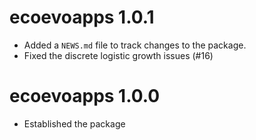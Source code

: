 # ecoevoapps 1.0.1

* Added a `NEWS.md` file to track changes to the package.
* Fixed the discrete logistic growth issues (#16)

# ecoevoapps 1.0.0

* Established the package

